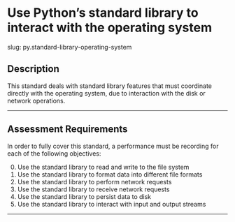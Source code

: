 # Use Python’s standard library to interact with the operating system

slug: py.standard-library-operating-system

## Description
This standard deals with standard library features that must coordinate directly with the operating system, due to interaction with the disk or network operations.

---
## Assessment Requirements
In order to fully cover this standard, a performance must be recording for each of the following objectives:

0. Use the standard library to read and write to the file system
1. Use the standard library to format data into different file formats
2. Use the standard library to perform network requests
3. Use the standard library to receive network requests
4. Use the standard library to persist data to disk
5. Use the standard library to interact with input and output streams

---
